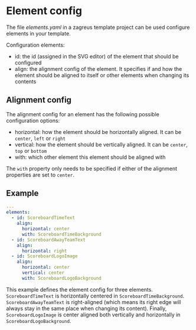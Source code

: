 # Element config
The file _elements.yaml_ in a zagreus template project can be used configure elements in your template.

Configuration elements:
- id: the id (assigned in the SVG editor) of the element that should be configured
- align: the alignment config of the element. It specifies if and how the element should be aligned to itself or other elements when changing its contents

## Alignment config
The alignment config for an element has the following possible configuration options:
- horizontal: how the element should be horizontally aligned. It can be `center`, `left` or `right`
- vertical: how the element should be vertically aligned. It can be `center`, `top` or `bottom`
- with: which other element this element should be aligned with

The `with` property only needs to be specified if either of the alignment properties are set to `center`.

## Example
```yaml
---
elements:
  - id: ScoreboardTimeText
    align:
      horizontal: center
      with: ScoreboardTimeBackground
  - id: ScoreboardAwayTeamText
    align:
      horizontal: right
  - id: ScoreboardLogoImage
    align:
      horizontal: center
      vertical: center
      with: ScoreboardLogoBackground
```
This example defines the element config for three elements. `ScoreboardTimeText` is horizontally centered in `ScoreboardTimeBackground`. `ScoreboardAwayTeamText` is right-aligned (which means its right edge will always stay in the same place when changing its content).
Finally, `ScoreboardLogoImage` is center aligned both vertically and horizontally in `ScoreboardLogoBackground`.
